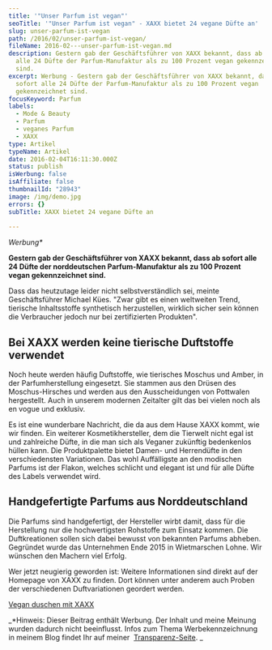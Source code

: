 ```yaml
---
title: '"Unser Parfum ist vegan"'
seoTitle: '"Unser Parfum ist vegan" - XAXX bietet 24 vegane Düfte an'
slug: unser-parfum-ist-vegan
path: /2016/02/unser-parfum-ist-vegan/
fileName: 2016-02---unser-parfum-ist-vegan.md
description: Gestern gab der Geschäftsführer von XAXX bekannt, dass ab sofort
  alle 24 Düfte der Parfum-Manufaktur als zu 100 Prozent vegan gekennzeichnet
  sind.
excerpt: Werbung - Gestern gab der Geschäftsführer von XAXX bekannt, dass ab
  sofort alle 24 Düfte der Parfum-Manufaktur als zu 100 Prozent vegan
  gekennzeichnet sind.
focusKeyword: Parfum
labels:
  - Mode & Beauty
  - Parfum
  - veganes Parfum
  - XAXX
type: Artikel
typeName: Artikel
date: 2016-02-04T16:11:30.000Z
status: publish
isWerbung: false
isAffiliate: false
thumbnailId: "28943"
image: /img/demo.jpg
errors: {}
subTitle: XAXX bietet 24 vegane Düfte an
  
---
```


_Werbung\*_

**Gestern gab der Geschäftsführer von XAXX bekannt, dass ab sofort alle 24 Düfte
der norddeutschen Parfum-Manufaktur als zu 100 Prozent vegan gekennzeichnet
sind.**

Dass das heutzutage leider nicht selbstverständlich sei, meinte Geschäftsführer
Michael Kües. "Zwar gibt es einen weltweiten Trend, tierische Inhaltsstoffe
synthetisch herzustellen, wirklich sicher sein können die Verbraucher jedoch nur
bei zertifizierten Produkten".

## Bei XAXX werden keine tierische Duftstoffe verwendet

Noch heute werden häufig Duftstoffe, wie tierisches Moschus und Amber, in der
Parfumherstellung eingesetzt. Sie stammen aus den Drüsen des Moschus-Hirsches
und werden aus den Ausscheidungen von Pottwalen hergestellt. Auch in unserem
modernen Zeitalter gilt das bei vielen noch als en vogue und exklusiv.

Es ist eine wunderbare Nachricht, die da aus dem Hause XAXX kommt, wie wir
finden. Ein weiterer Kosmetikhersteller, dem die Tierwelt nicht egal ist und
zahlreiche Düfte, in die man sich als Veganer zukünftig bedenkenlos hüllen kann.
Die Produktpalette bietet Damen- und Herrendüfte in den verschiedensten
Variationen. Das wohl Auffälligste an den modischen Parfums ist der Flakon,
welches schlicht und elegant ist und für alle Düfte des Labels verwendet wird.

## Handgefertigte Parfums aus Norddeutschland

Die Parfums sind handgefertigt, der Hersteller wirbt damit, dass für die
Herstellung nur die hochwertigsten Rohstoffe zum Einsatz kommen. Die
Duftkreationen sollen sich dabei bewusst von bekannten Parfums abheben.
Gegründet wurde das Unternehmen Ende 2015 in Wietmarschen Lohne. Wir wünschen
den Machern viel Erfolg.

Wer jetzt neugierig geworden ist: Weitere Informationen sind direkt auf der
Homepage von XAXX zu finden. Dort können unter anderem auch Proben der
verschiedenen Duftvariationen geordert werden.

[Vegan duschen mit XAXX](/2017/07/von-xaxx-gibt-es-jetzt-auch-duschgele/)

_\*Hinweis: Dieser Beitrag enthält Werbung. Der Inhalt und meine Meinung wurden
dadurch nicht beeinflusst. Infos zum Thema Werbekennzeichnung in meinem Blog
findet Ihr auf meiner  [Transparenz-Seite](/werbung/). _

  
